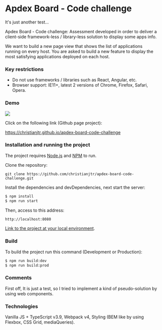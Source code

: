 # Apdex Board - Code challenge

It's just another test...

Apdex Board - Code challenge: Assessment developed in order to deliver a client-side framework-less / library-less solution to display some apps info.

We want to build a new page view that shows the list of applications running on every host. You are asked to build a new feature to display the most satisfying applications deployed on each host.

### Key restrictions

- Do not use frameworks / libraries such as React, Angular, etc.
- Browser support: IE11+, latest 2 versions of Chrome, Firefox, Safari, Opera.

### Demo

![](apex-board.gif)

Click on the following link (Github page project):

https://christianjtr.github.io/apdex-board-code-challenge

### Installation and running the project

The project requires [Node.js](https://nodejs.org/) and [NPM](https://www.npmjs.com/) to run.

Clone the repository:

```shell
git clone https://github.com/christianjtr/apdex-board-code-challenge.git
```

Install the dependencies and devDependencies, next start the server:

```sh
$ npm install
$ npm run start
```

Then, access to this address:

```sh
http://localhost:8080
```

[Link to the project at your local environment](http://localhost:8080/).

### Build

To build the project run this command (Development or Production):

```sh
$ npm run build:dev
$ npm run build:prod
```

### Comments

First off, It is just a test, so I tried to implement a kind of pseudo-solution by using web components.

### Technologies

Vanilla JS + TypeScript v3.9, Webpack v4, Styling (BEM like by using Flexbox, CSS Grid, mediaQueries).
